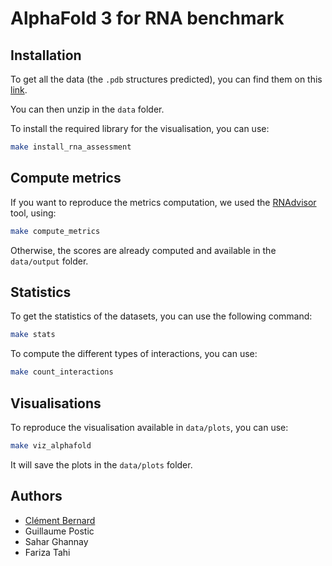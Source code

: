# AlphaFold 3 for RNA benchmark


## Installation

To get all the data (the `.pdb` structures predicted), you can find them on this [link](https://drive.google.com/file/d/1OR7Gol0hjB-CfyR9DpzCa8mHq81miW5Q/view?usp=sharing). 

You can then unzip in the `data` folder. 

To install the required library for the visualisation, you can use:

```bash
make install_rna_assessment
```

## Compute metrics

If you want to reproduce the metrics computation, we used the [RNAdvisor](https://github.com/EvryRNA/rnadvisor) tool, using:

```bash
make compute_metrics
```

Otherwise, the scores are already computed and available in the `data/output` folder.

## Statistics

To get the statistics of the datasets, you can use the following command:

```bash
make stats
```

To compute the different types of interactions, you can use:

```bash
make count_interactions
```


## Visualisations

To reproduce the visualisation available in `data/plots`, you can use:

```bash
make viz_alphafold
```

It will save the plots in the `data/plots` folder.


## Authors

- [Clément Bernard](https://github.com/clementbernardd)
- Guillaume Postic
- Sahar Ghannay
- Fariza Tahi